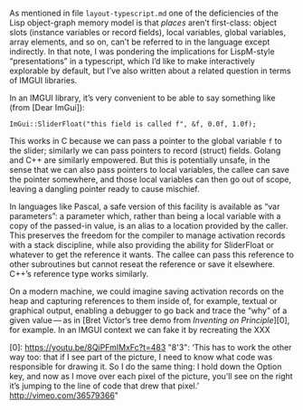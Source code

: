 As mentioned in file `layout-typescript.md` one of the deficiencies of
the Lisp object-graph memory model is that *places* aren’t
first-class: object slots (instance variables or record fields), local
variables, global variables, array elements, and so on, can’t be
referred to in the language except indirectly.  In that note, I was
pondering the implications for LispM-style “presentations” in a
typescript, which I’d like to make interactively explorable by
default, but I’ve also written about a related question in terms of
IMGUI libraries.

In an IMGUI library, it’s very convenient to be able to say something
like (from [Dear ImGui]):

    ImGui::SliderFloat("this field is called f", &f, 0.0f, 1.0f);

[1]: https://github.com/ocornut/imgui

This works in C because we can pass a pointer to the global variable
`f` to the slider; similarly we can pass pointers to record (struct)
fields.  Golang and C++ are similarly empowered.  But this is
potentially unsafe, in the sense that we can also pass pointers to
local variables, the callee can save the pointer somewhere, and those
local variables can then go out of scope, leaving a dangling pointer
ready to cause mischief.

In languages like Pascal, a safe version of this facility is available
as “var parameters”: a parameter which, rather than being a local
variable with a copy of the passed-in value, is an alias to a location
provided by the caller.  This preserves the freedom for the compiler
to manage activation records with a stack discipline, while also
providing the ability for SliderFloat or whatever to get the reference
it wants.  The callee can pass this reference to other subroutines but
cannot reseat the reference or save it elsewhere.  C++’s reference
type works similarly.

On a modern machine, we could imagine saving activation records on the
heap and capturing references to them inside of, for example, textual
or graphical output, enabling a debugger to go back and trace the
“why” of a given value — as in [Bret Victor’s tree demo from
_Inventing on Principle_][0], for example.  In an IMGUI context we
can fake it by recreating the XXX

[0]: https://youtu.be/8QiPFmIMxFc?t=483 "8'3": ‘This has to work the other way too: that if I see part of the picture, I need to know what code was responsible for drawing it.  So I do the same thing: I hold down the Option key, and now as I move over each pixel of the picture, you’ll see on the right it’s jumping to the line of code that drew that pixel.’ http://vimeo.com/36579366"